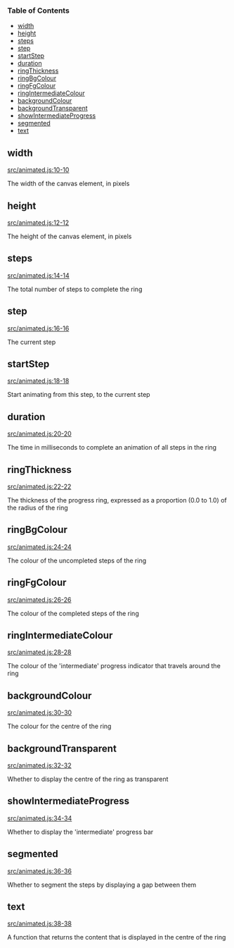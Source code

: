 <!-- Generated by documentation.js. Update this documentation by updating the source code. -->

### Table of Contents

-   [width][1]
-   [height][2]
-   [steps][3]
-   [step][4]
-   [startStep][5]
-   [duration][6]
-   [ringThickness][7]
-   [ringBgColour][8]
-   [ringFgColour][9]
-   [ringIntermediateColour][10]
-   [backgroundColour][11]
-   [backgroundTransparent][12]
-   [showIntermediateProgress][13]
-   [segmented][14]
-   [text][15]

## width

[src/animated.js:10-10][16]

The width of the canvas element, in pixels

## height

[src/animated.js:12-12][17]

The height of the canvas element, in pixels

## steps

[src/animated.js:14-14][18]

The total number of steps to complete the ring

## step

[src/animated.js:16-16][19]

The current step

## startStep

[src/animated.js:18-18][20]

Start animating from this step, to the current step

## duration

[src/animated.js:20-20][21]

The time in milliseconds to complete an animation of all steps in the ring

## ringThickness

[src/animated.js:22-22][22]

The thickness of the progress ring, expressed as a proportion (0.0 to 1.0) of the radius of the ring

## ringBgColour

[src/animated.js:24-24][23]

The colour of the uncompleted steps of the ring

## ringFgColour

[src/animated.js:26-26][24]

The colour of the completed steps of the ring

## ringIntermediateColour

[src/animated.js:28-28][25]

The colour of the 'intermediate' progress indicator that travels around the ring

## backgroundColour

[src/animated.js:30-30][26]

The colour for the centre of the ring

## backgroundTransparent

[src/animated.js:32-32][27]

Whether to display the centre of the ring as transparent

## showIntermediateProgress

[src/animated.js:34-34][28]

Whether to display the 'intermediate' progress bar

## segmented

[src/animated.js:36-36][29]

Whether to segment the steps by displaying a gap between them

## text

[src/animated.js:38-38][30]

A function that returns the content that is displayed in the centre of the ring

[1]: #width

[2]: #height

[3]: #steps

[4]: #step

[5]: #startstep

[6]: #duration

[7]: #ringthickness

[8]: #ringbgcolour

[9]: #ringfgcolour

[10]: #ringintermediatecolour

[11]: #backgroundcolour

[12]: #backgroundtransparent

[13]: #showintermediateprogress

[14]: #segmented

[15]: #text

[16]: https://github.com/twisty/radial-progress-indicator/blob/c224ae9125c98f0f84a9cc4b2bed31a5eac9b8d9/src/animated.js#L10-L10 "Source code on GitHub"

[17]: https://github.com/twisty/radial-progress-indicator/blob/c224ae9125c98f0f84a9cc4b2bed31a5eac9b8d9/src/animated.js#L12-L12 "Source code on GitHub"

[18]: https://github.com/twisty/radial-progress-indicator/blob/c224ae9125c98f0f84a9cc4b2bed31a5eac9b8d9/src/animated.js#L14-L14 "Source code on GitHub"

[19]: https://github.com/twisty/radial-progress-indicator/blob/c224ae9125c98f0f84a9cc4b2bed31a5eac9b8d9/src/animated.js#L16-L16 "Source code on GitHub"

[20]: https://github.com/twisty/radial-progress-indicator/blob/c224ae9125c98f0f84a9cc4b2bed31a5eac9b8d9/src/animated.js#L18-L18 "Source code on GitHub"

[21]: https://github.com/twisty/radial-progress-indicator/blob/c224ae9125c98f0f84a9cc4b2bed31a5eac9b8d9/src/animated.js#L20-L20 "Source code on GitHub"

[22]: https://github.com/twisty/radial-progress-indicator/blob/c224ae9125c98f0f84a9cc4b2bed31a5eac9b8d9/src/animated.js#L22-L22 "Source code on GitHub"

[23]: https://github.com/twisty/radial-progress-indicator/blob/c224ae9125c98f0f84a9cc4b2bed31a5eac9b8d9/src/animated.js#L24-L24 "Source code on GitHub"

[24]: https://github.com/twisty/radial-progress-indicator/blob/c224ae9125c98f0f84a9cc4b2bed31a5eac9b8d9/src/animated.js#L26-L26 "Source code on GitHub"

[25]: https://github.com/twisty/radial-progress-indicator/blob/c224ae9125c98f0f84a9cc4b2bed31a5eac9b8d9/src/animated.js#L28-L28 "Source code on GitHub"

[26]: https://github.com/twisty/radial-progress-indicator/blob/c224ae9125c98f0f84a9cc4b2bed31a5eac9b8d9/src/animated.js#L30-L30 "Source code on GitHub"

[27]: https://github.com/twisty/radial-progress-indicator/blob/c224ae9125c98f0f84a9cc4b2bed31a5eac9b8d9/src/animated.js#L32-L32 "Source code on GitHub"

[28]: https://github.com/twisty/radial-progress-indicator/blob/c224ae9125c98f0f84a9cc4b2bed31a5eac9b8d9/src/animated.js#L34-L34 "Source code on GitHub"

[29]: https://github.com/twisty/radial-progress-indicator/blob/c224ae9125c98f0f84a9cc4b2bed31a5eac9b8d9/src/animated.js#L36-L36 "Source code on GitHub"

[30]: https://github.com/twisty/radial-progress-indicator/blob/c224ae9125c98f0f84a9cc4b2bed31a5eac9b8d9/src/animated.js#L38-L38 "Source code on GitHub"
